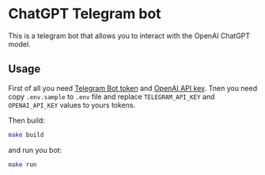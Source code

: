 # ChatGPT Telegram bot

This is a telegram bot that allows you to interact with the OpenAI ChatGPT model.

## Usage

First of all you need [Telegram Bot token](https://core.telegram.org/bots#6-botfather) and [OpenAI API key](https://beta.openai.com/account/api-keys).
Tnen you need copy `.env.sample` to `.env` file and replace `TELEGRAM_API_KEY` and `OPENAI_API_KEY` values to yours tokens.

Then build:

```sh
make build
```

and run you bot:

```sh
make run
```
